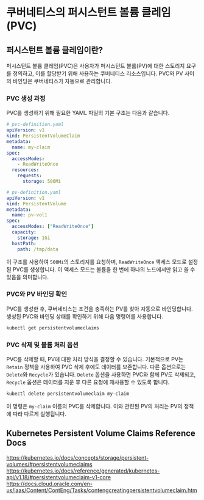 # 쿠버네티스의 퍼시스턴트 볼륨 클레임 (PVC)

## 퍼시스턴트 볼륨 클레임이란?

퍼시스턴트 볼륨 클레임(PVC)은 사용자가 퍼시스턴트 볼륨(PV)에 대한 스토리지 요구를 정의하고, 이를 할당받기 위해 사용하는 쿠버네티스 리소스입니다. PVC와 PV 사이의 바인딩은 쿠버네티스가 자동으로 관리합니다.

### PVC 생성 과정

PVC를 생성하기 위해 필요한 YAML 파일의 기본 구조는 다음과 같습니다.

```yaml
# pvc-definition.yaml
apiVersion: v1
kind: PersistentVolumeClaim
metadata:
  name: my-claim
spec:
  accessModes:
    - ReadWriteOnce
  resources:
    requests:
      storage: 500Mi
```

```yaml
# pv-definition.yaml
apiVersion: v1
kind: PersistentVolume
metadata:
  name: pv-vol1
spec:
  accessModes: ["ReadWriteOnce"]
  capacity:
    storage: 1Gi
  hostPath:
    path: /tmp/data
```

이 구조를 사용하여 `500Mi`의 스토리지를 요청하며, `ReadWriteOnce` 액세스 모드로 설정된 PVC를 생성합니다. 이 액세스 모드는 볼륨을 한 번에 하나의 노드에서만 읽고 쓸 수 있음을 의미합니다.

### PVC와 PV 바인딩 확인

PVC를 생성한 후, 쿠버네티스는 조건을 충족하는 PV를 찾아 자동으로 바인딩합니다. 생성된 PVC와 바인딩 상태를 확인하기 위해 다음 명령어를 사용합니다.

```bash
kubectl get persistentvolumeclaims
```

### PVC 삭제 및 볼륨 처리 옵션

PVC를 삭제할 때, PV에 대한 처리 방식을 결정할 수 있습니다. 기본적으로 PV는 `Retain` 정책을 사용하여 PVC 삭제 후에도 데이터를 보존합니다. 다른 옵션으로는 `Delete`와 `Recycle`가 있습니다. `Delete` 옵션을 사용하면 PVC와 함께 PV도 삭제되고, `Recycle` 옵션은 데이터를 지운 후 다른 요청에 재사용할 수 있도록 합니다.

```bash
kubectl delete persistentvolumeclaim my-claim
```

이 명령은 `my-claim` 이름의 PVC를 삭제합니다. 이와 관련된 PV의 처리는 PV의 정책에 따라 다르게 실행됩니다.

## Kubernetes Persistent Volume Claims Reference Docs

https://kubernetes.io/docs/concepts/storage/persistent-volumes/#persistentvolumeclaims<br/>
https://kubernetes.io/docs/reference/generated/kubernetes-api/v1.18/#persistentvolumeclaim-v1-core<br/>
https://docs.cloud.oracle.com/en-us/iaas/Content/ContEng/Tasks/contengcreatingpersistentvolumeclaim.htm
